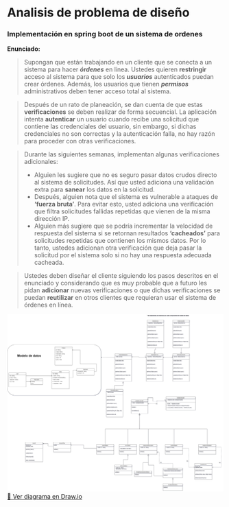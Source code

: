 # Analisis de problema de diseño
### Implementación en spring boot de un sistema de ordenes
**Enunciado:**

>Supongan que están trabajando en un cliente que se conecta a un sistema para hacer ***órdenes*** en línea. Ustedes quieren **restringir** acceso al sistema para que solo los ***usuarios*** autenticados puedan crear órdenes. Además, los usuarios que tienen ***permisos*** administrativos deben tener acceso total al sistema.

>Después de un rato de planeación, se dan cuenta de que estas **verificaciones** se deben realizar de forma secuencial. La aplicación intenta **autenticar** un usuario cuando recibe una solicitud que contiene las credenciales del usuario, sin embargo, si dichas credenciales no son correctas y la autenticación falla, no hay razón para proceder con otras verificaciones.

>Durante las siguientes semanas, implementan algunas verificaciones adicionales:
> - Alguien les sugiere que no es seguro pasar datos crudos directo al sistema de solicitudes. Así que usted adiciona una validación extra para **sanear** los datos en la solicitud.
> - Después, alguien nota que el sistema es vulnerable a ataques de **‘fuerza bruta’**. Para evitar esto, usted adiciona una verificación que filtra solicitudes fallidas repetidas que vienen de la misma dirección IP.
> - Alguien más sugiere que se podría incrementar la velocidad de respuesta del sistema si se retornan resultados **‘cacheados’** para solicitudes repetidas que contienen los mismos datos. Por lo tanto, ustedes adicionan otra verificación que deja pasar la solicitud por el sistema solo si no hay una respuesta adecuada cacheada.

> Ustedes deben diseñar el cliente siguiendo los pasos descritos en el enunciado y considerando que es muy probable que a futuro les pidan **adicionar** nuevas verificaciones o que dichas verificaciones se puedan **reutilizar** en otros clientes que requieran usar el sistema de órdenes en línea.


![Diagrama de arquitectura](./docs/architecture.jpg)
[🔗 Ver diagrama en Draw.io](https://app.diagrams.net/#G1v-2egTh279Uh33IUOpJGmT3j4a6Ld7kJ#%7B%22pageId%22%3A%22C5RBs43oDa-KdzZeNtuy%22%7D)
